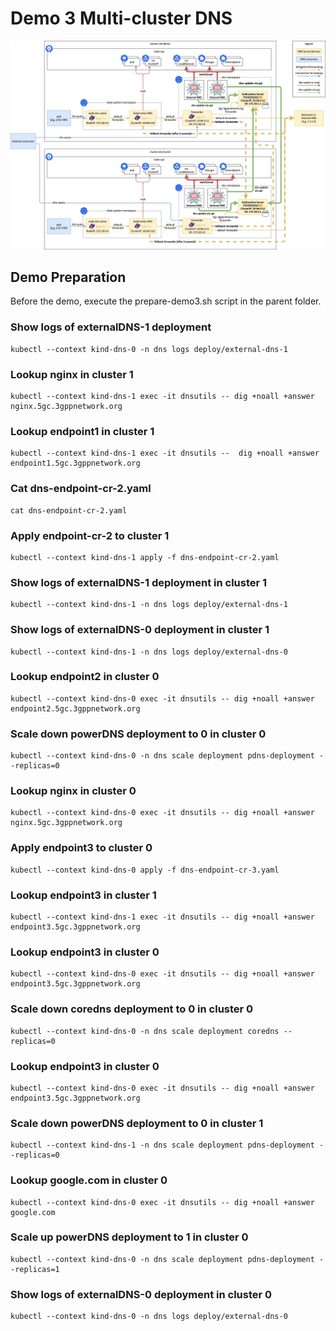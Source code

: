 # Demo 3 Multi-cluster DNS

![dual-cluster-dns-arch](2-cluster-dns-arch.png "Dual Cluster DNS Architecture")

## Demo Preparation

Before the demo, execute the prepare-demo3.sh script in the parent folder.


### Show logs of externalDNS-1 deployment
```
kubectl --context kind-dns-0 -n dns logs deploy/external-dns-1
```

### Lookup nginx in cluster 1
```
kubectl --context kind-dns-1 exec -it dnsutils -- dig +noall +answer  nginx.5gc.3gppnetwork.org
```

### Lookup endpoint1 in cluster 1
```
kubectl --context kind-dns-1 exec -it dnsutils --  dig +noall +answer  endpoint1.5gc.3gppnetwork.org
```

### Cat dns-endpoint-cr-2.yaml
```
cat dns-endpoint-cr-2.yaml
```


### Apply endpoint-cr-2 to cluster 1
```
kubectl --context kind-dns-1 apply -f dns-endpoint-cr-2.yaml
```

### Show logs of externalDNS-1 deployment in cluster 1
```
kubectl --context kind-dns-1 -n dns logs deploy/external-dns-1
```

### Show logs of externalDNS-0 deployment in cluster 1
```
kubectl --context kind-dns-1 -n dns logs deploy/external-dns-0
```

### Lookup endpoint2 in cluster 0
```
kubectl --context kind-dns-0 exec -it dnsutils -- dig +noall +answer  endpoint2.5gc.3gppnetwork.org
```

### Scale down powerDNS deployment to 0 in cluster 0
```
kubectl --context kind-dns-0 -n dns scale deployment pdns-deployment --replicas=0
```

### Lookup nginx in cluster 0
```
kubectl --context kind-dns-0 exec -it dnsutils -- dig +noall +answer nginx.5gc.3gppnetwork.org
```

### Apply endpoint3 to cluster 0
```
kubectl --context kind-dns-0 apply -f dns-endpoint-cr-3.yaml
```

### Lookup endpoint3 in cluster 1
```
kubectl --context kind-dns-1 exec -it dnsutils -- dig +noall +answer endpoint3.5gc.3gppnetwork.org
```

### Lookup endpoint3 in cluster 0
```
kubectl --context kind-dns-0 exec -it dnsutils -- dig +noall +answer endpoint3.5gc.3gppnetwork.org
```

### Scale down coredns deployment to 0 in cluster 0
```
kubectl --context kind-dns-0 -n dns scale deployment coredns --replicas=0
```

### Lookup endpoint3 in cluster 0
```
kubectl --context kind-dns-0 exec -it dnsutils -- dig +noall +answer endpoint3.5gc.3gppnetwork.org
```

### Scale down powerDNS deployment to 0 in cluster 1
```
kubectl --context kind-dns-1 -n dns scale deployment pdns-deployment --replicas=0
```

### Lookup google.com in cluster 0
```
kubectl --context kind-dns-0 exec -it dnsutils -- dig +noall +answer google.com
```

### Scale up powerDNS deployment to 1 in cluster 0
```
kubectl --context kind-dns-0 -n dns scale deployment pdns-deployment --replicas=1
```

### Show logs of externalDNS-0 deployment in cluster 0
```
kubectl --context kind-dns-0 -n dns logs deploy/external-dns-0
```
